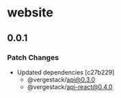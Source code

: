 # website

## 0.0.1

### Patch Changes

- Updated dependencies [c27b229]
  - @vergestack/api@0.3.0
  - @vergestack/api-react@0.4.0
